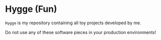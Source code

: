 # Hygge (Fun)

`Hygge` is my repository containing all toy projects developed by me.

Do not use any of these software pieces in your production environments!